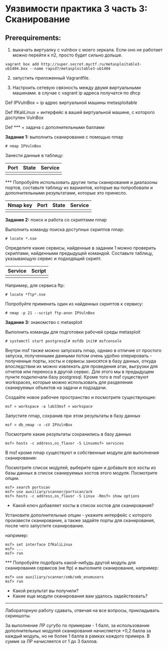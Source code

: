 # Уязвимости практика 3 часть 3: Сканирование

## Prerequirements:

1. выкачать виртуалку с vulnbox с моего зеркала. Если оно не работает можно перейти к п2, просто будет сильно дольше.
```
vagrant box add http://super.secret.myctf.ru/metasploitable3-ub1404.box --name rapid7/metasploitable3-ub1404
```
2. запустить приложенный Vagrantfile.

3. Настроить сетевую связность между двумя виртуальными машинами. в случае с vagrant ip адреса получатся по dhcp

Def IPVulnBox = ip адрес виртуальной машины metasploitable

Def IfKaliLinux = интерфейс в вашей виртуальной машине, с которого доступен VulnBox

Def *** = задача с дополнительными баллами

**Задание 1:** выполнить сканирование с помощью nmap

```shellsession
# nmap IPVulnBox
```

Занести данные в таблицу:

| Port | State | Service |
| --- | --- | --- |
|   |   |   |

*** Попробуйте использовать другие типы сканирования и диапазоны портов, составьте таблицу из вариантов, которые вы попробовали и дополнительными результатами, которые это принесло.

| Nmap key | Port | State | Service |
| --- | --- | --- | --- |
|  |  |  |  |

**Задание 2:** поиск и работа со скриптами nmap

Выполнить команду поиска доступных скриптов nmap:

```shellsession
# locate *.nse
```

Определите какие сервисы, найденные в задании 1 можно проверить скриптами, найденными предыдущей командой. Составьте таблицу, указывающую сервис и подходящий скрипт.

| Service | Script |
| --- | --- |
|  |  |

Например, для сервиса ftp:

```shellsession
# locate *ftp*.nse
```

Попробуйте применить один из найденных скриптов к сервису:

```shellsession
# nmap -p 21 --script ftp-anon IPVulnBox
```

**Задание 3:** знакомство с metasploit

Выполнить команды для подготовки рабочей среды metasploit

```shellsession
# systemctl start postgresql# msfdb init# msfconsole
```

Внутри msf также можно запускать nmap, однако в отличие от простого запуска, полученными данными потом очень удобно оперировать - полученные порты, хосты и сервисы заносятся в базу данных, откуда впоследствии их можно извлекать для проведения атак, выгрузки для отчетов или переноса в другой сервис. Для этого мы в предыдущем пункте подключали базу postgresql. Кроме того в msf существуют workspaces, которые можно использовать для разделения сканируемых объектов на задачи и подзадачи.

Создайте новое рабочее пространство и посмотрите существующие:

```shellsession
msf > workspace -a lab33msf > workspace
```

Запустите nmap, сохранив при этом результаты в базу данных

```shellsession
msf > db_nmap -v -sV IPVulnBox
```

Посмотрите какие результаты сохранились в базу данных

```shellsession
msf> hosts -c address,os_flavor -S Linuxmsf> services
```

В msf кроме nmap существуют и собственные модули для выполнения сканирования:

Посмотрите список модулей, выберите один и добавьте все хосты из базы данных в список сканируемых хостов этого модуля. Посмотрите опции.

```shellsession
msf> search portscan
msf> use auxiliary/scanner/portscan/ack
msf> hosts -c address,os_flavor -S Linux -Rmsf> show options
```

- Какой ключ добавляет хосты в список хостов для сканирования?

Установите дополнительные опции - укажите интерфейс с которого произвести сканирование, а также задайте порты для сканирования, после чего запустите сканирование.

например:

```shellsession
msf> set interface IfKaliLinux
msf> ...
msf> run
```

*** Попробуйте подобрать какой-нибудь другой модуль для сканирования сервисов (не ftp) и выполните сканирование, например:

```shellsession
msf> use auxiliary/scanner/smb/smb_enumusers
msf> run
```

- Какой результат вы получили?
- Какие еще модули сканирования вам удалось задействовать?

---

Лабораторную работу сдавать, отвечая на все вопросы, прикладывать скриншоты.

За выполнение ЛР сугубо по примерам - 1 балл, за  использование дополнительных модулей сканирования начисляется +0,2 балла за каждый модуль, но не более 1 балла в рамках каждого примера. В сумме за ЛР начисляется от 1 до 3 баллов.
